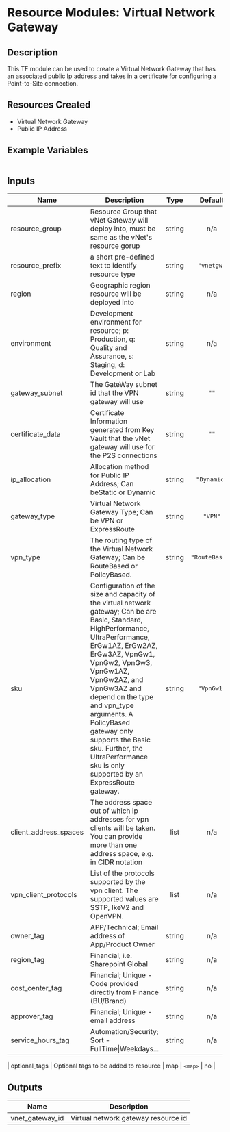 # **Resource Modules: Virtual Network Gateway**

## Description

This TF module can be used to create a Virtual Network Gateway that has an associated public Ip address and takes in a certificate for configuring a Point-to-Site connection.

## Resources Created

- Virtual Network Gateway
- Public IP Address

## Example Variables
```javascript

```

## Inputs

| Name | Description | Type | Default | Required |
|------|-------------|:----:|:-----:|:-----:|
| resource\_group | Resource Group that vNet Gateway will deploy into, must be same as the vNet's resource gorup | string | n/a | yes |
| resource\_prefix | a short pre-defined text to identify resource type | string | `"vnetgw"` | no |
| region | Geographic region resource will be deployed into | string | n/a | yes |
| environment | Development environment for resource; p: Production, q: Quality and Assurance, s: Staging, d: Development or Lab | string | n/a | yes |
| gateway\_subnet | The GateWay subnet id that the VPN gateway will use | string | `""` | no |
| certificate\_data | Certificate Information generated from Key Vault that the vNet gateway will use for the P2S connections | string | `""` | no |
| ip\_allocation | Allocation method for Public IP Address; Can beStatic or Dynamic | string | `"Dynamic"` | no |
| gateway\_type | Virtual Network Gateway Type; Can be VPN or ExpressRoute | string | `"VPN"` | no |
| vpn\_type | The routing type of the Virtual Network Gateway; Can be RouteBased or PolicyBased. | string | `"RouteBased"` | no |
| sku | Configuration of the size and capacity of the virtual network gateway; Can be are Basic, Standard, HighPerformance, UltraPerformance, ErGw1AZ, ErGw2AZ, ErGw3AZ, VpnGw1, VpnGw2, VpnGw3, VpnGw1AZ, VpnGw2AZ, and VpnGw3AZ and depend on the type and vpn_type arguments. A PolicyBased gateway only supports the Basic sku. Further, the UltraPerformance sku is only supported by an ExpressRoute gateway. | string | `"VpnGw1"` | no |
| client\_address\_spaces | The address space out of which ip addresses for vpn clients will be taken. You can provide more than one address space, e.g. in CIDR notation | list | n/a | yes |
| vpn\_client\_protocols | List of the protocols supported by the vpn client. The supported values are SSTP, IkeV2 and OpenVPN. | list | n/a | yes |
| owner\_tag | APP/Technical; Email address of App/Product Owner | string | n/a | yes |
| region\_tag | Financial; i.e. Sharepoint Global | string | n/a | yes |
| cost\_center\_tag | Financial; Unique - Code provided directly from Finance (BU/Brand) | string | n/a | yes |
| approver\_tag | Financial; Unique - email address | string | n/a | yes |
| service\_hours\_tag | Automation/Security; Sort -FullTime\|Weekdays... | string | n/a | yes |

| optional\_tags | Optional tags to be added to resource | map | `<map>` | no |

## Outputs

| Name | Description |
|------|-------------|
| vnet\_gateway\_id | Virtual network gateway resource id |

